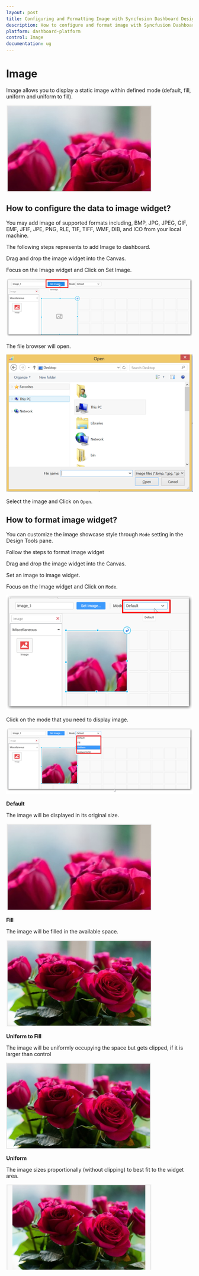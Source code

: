 ```yaml
---
layout: post
title: Configuring and Formatting Image with Syncfusion Dashboard Designer
description: How to configure and format image with Syncfusion Dashboard Designer
platform: dashboard-platform
control: Image
documentation: ug
---
```


# Image

Image allows you to display a static image within defined mode (default, fill, uniform and uniform to fill). 

![](images/image_img1.png)

## How to configure the data to image widget?

You may add image of supported formats including, BMP, JPG, JPEG, GIF, EMF, JFIF, JPE, PNG, RLE, TIF, TIFF, WMF, DIB, and ICO from your local machine.

The following steps represents to add Image to dashboard.

Drag and drop the image widget into the Canvas.

Focus on the Image widget and Click on Set Image.

![](images/image_img2.png)

The file browser will open.

![](images/image_img3.png)

Select the image and Click on `Open`.

## How to format image widget?

You can customize the image showcase style through `Mode` setting in the Design Tools pane.

Follow the steps to format image widget

Drag and drop the image widget into the Canvas.

Set an image to image widget.

Focus on the Image widget and Click on `Mode`.

![](images/image_img4.png)

Click on the mode that you need to display image.

![](images/image_img5.png)

**Default**

The image will be displayed in its original size.

![](images/image_img6.png)

**Fill**

The image will be filled in the available space.

![](images/image_img7.png)

**Uniform to Fill**

The image will be uniformly occupying the space but gets clipped, if it is larger than control

![](images/image_img8.png)

**Uniform** 

The image sizes proportionally (without clipping) to best fit to the widget area.

![](images/image_img9.png)









